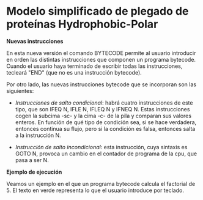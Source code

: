 <!--Creado por Jonathan Carrero -->

**Modelo simplificado de plegado de proteínas Hydrophobic-Polar**
==============


**Nuevas instrucciones**

En esta nueva versión el comando BYTECODE permite al usuario introducir en orden las distintas instrucciones que componen un programa bytecode. Cuando el usuario haya terminado de escribir todas las instrucciones, tecleará "END" (que no es una instrucción bytecode).

Por otro lado, las nuevas instrucciones bytecode que se incorporan son las siguientes:

- *Instrucciones de salto condicional*: habrá cuatro instrucciones de este tipo, que son IFEQ N, IFLE N, IFLEQ N y IFNEQ N. Estas instrucciones cogen la subcima -sc- y la cima -c- de la pila y comparan sus valores enteros. En función de qué tipo de condición sea, si se hace verdadera, entonces continua su flujo, pero si la condición es falsa, entonces salta a la instrucción N.

- *Instrucción de salto incondicional*: esta instrucción, cuya sintaxis es GOTO N, provoca un cambio en el contador de programa de la cpu, que pasa a ser N.

**Ejemplo de ejecución**

Veamos un ejemplo en el que un programa bytecode calcula el factorial de 5. El texto en verde representa lo que el usuario introduce por teclado.
